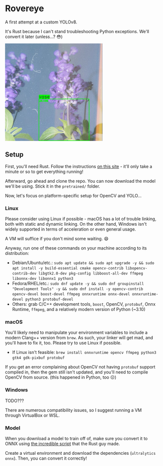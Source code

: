 # Rovereye

A first attempt at a custom YOLOv8.

It's Rust because I can't stand troubleshooting Python exceptions. We'll convert it later (unless...? 😳)

<img src="images/flowers_yolov8_n.jpg" height="320" alt="A sample output image of YOLOv8 with bounding box, classification, and confidence"></img>

## Setup

First, you'll need Rust. Follow the instructions [on this site](https://rustup.rs/) - it'll only take a minute or so to get everything running!

Afterward, go ahead and clone the repo. You can now download the model we'll be using. Stick it in the `pretrained/` folder.

Now, let's focus on platform-specific setup for OpenCV and YOLO...

### Linux

Please consider using Linux if possible - macOS has a lot of trouble linking, both with static and dynamic linking. On the other hand, Windows isn't widely supported in terms of acceleration or even general usage.

A VM will suffice if you don't mind some waiting. 😄

Anyway, run one of these commands on your machine according to its distribution:

- Debian/Ubuntu/etc.: `sudo apt update && sudo apt upgrade -y && sudo apt install -y build-essential cmake opencv-contrib libopencv-contrib-dev libgtk2.0-dev pkg-config libboost-all-dev ffmpeg libonnx-dev libonnx1 python3`
- Fedora/RHEL/etc.: `sudo dnf update -y && sudo dnf groupinstall "Development Tools" -y && sudo dnf install -y opencv-contrib opencv-devel boost-devel ffmpeg onnxruntime onnx-devel onnxruntime-devel python3 protobuf-devel`
- Others: grab C/C++ development tools, `boost`, OpenCV, `protobuf`, Onnx Runtime, `ffmpeg`, and a relatively modern version of Python (~3.10)

### macOS

You'll likely need to manipulate your environment variables to include a modern Clang++ version from `brew`. As such, your linker will get mad, and you'll have to fix it, too. Please try to use Linux if possible.

- If Linux isn't feasible: `brew install onnxruntime opencv ffmpeg python3 gtk4 gdk-pixbuf protobuf`

If you get an error complaining about OpenCV not having `protobuf` support compiled in, then the gem still isn't updated, and you'll need to compile OpenCV from source. (this happened in Python, too 😖)

### Windows

TODO???

There are numerous compatibility issues, so I suggest running a VM through VirtualBox or WSL.

### Model

When you download a model to train off of, make sure you convert it to ONNX using [the incredible script](https://crates.io/crates/od_opencv#user-content-prerequisites) that the Rust guy made.

Create a virtual environment and download the dependencies (`ultralytics` `onnx`). Then, you can convert it correctly!
